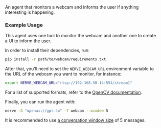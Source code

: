 An agent that monitors a webcam and informs the user if anything interesting is happening.

### Example Usage

This agent uses one tool to monitor the webcam and another one to create a UI to inform the user. 

In order to install their dependencies, run:

```sh
pip install -r path/to/webcam/requirements.txt
```

After that, you'll need to set the `NERVE_WEBCAM_URL` environment variable to the URL of the webcam you want to monitor, for instance:

```sh
export NERVE_WEBCAM_URL="rtsp://192.168.50.14:554/stream1"
```

For a list of supported formats, refer to the [OpenCV documentation](https://docs.opencv.org/4.x/dd/d43/tutorial_py_video_display.html).

Finally, you can run the agent with:

```sh
nerve -G "openai://gpt-4o" -T webcam --window 5
```

It is recommended to use [a conversation window size](https://docs.opencv.org/4.x/dd/d43/tutorial_py_video_display.html) of 5 messages.